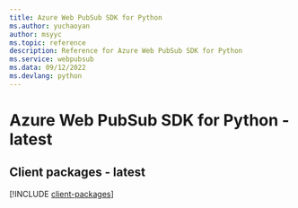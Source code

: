 ```yaml
---
title: Azure Web PubSub SDK for Python
ms.author: yuchaoyan
author: msyyc
ms.topic: reference
description: Reference for Azure Web PubSub SDK for Python
ms.service: webpubsub
ms.data: 09/12/2022
ms.devlang: python
---
```

# Azure Web PubSub SDK for Python - latest

## Client packages - latest
[!INCLUDE [client-packages](web-pubsub-client-index.md)]